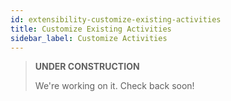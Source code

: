 ```yaml
---
id: extensibility-customize-existing-activities
title: Customize Existing Activities
sidebar_label: Customize Activities
---
```


> **UNDER CONSTRUCTION**
>
> We're working on it. Check back soon!